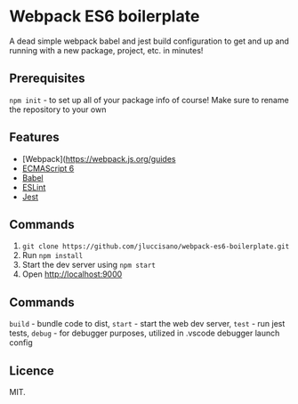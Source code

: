 # Webpack ES6 boilerplate

A dead simple webpack babel and jest build configuration to get and up and running with a new package, project, etc. in minutes!

## Prerequisites
`npm init` - to set up all of your package info of course! Make sure to rename the repository to your own

## Features
- [Webpack](https://webpack.js.org/guides
- [ECMAScript 6](http://es6-features.org)
- [Babel](https://babeljs.io/docs/setup/#installation)
- [ESLint](https://eslint.org/docs/user-guide/getting-started)
- [Jest](https://facebook.github.io/jest/docs/en/getting-started.html)

## Commands

1. `git clone https://github.com/jluccisano/webpack-es6-boilerplate.git`
2. Run `npm install`
3. Start the dev server using `npm start`
3. Open [http://localhost:9000](http://localhost:9000)


## Commands
  `build` - bundle code to dist,
  `start` - start the web dev server,
  `test` - run jest tests,
  `debug` - for debugger purposes, utilized in .vscode debugger launch config

## Licence
MIT.
